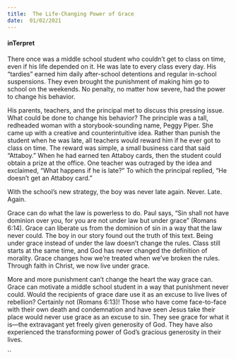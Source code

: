 ```yaml
---
title:  The Life-Changing Power of Grace
date:  01/02/2021
---
```


#### inTerpret

There once was a middle school student who couldn’t get to class on time, even if his life depended on it. He was late to every class every day. His “tardies” earned him daily after-school detentions and regular in-school suspensions. They even brought the punishment of making him go to school on the weekends. No penalty, no matter how severe, had the power to change his behavior.

His parents, teachers, and the principal met to discuss this pressing issue. What could be done to change his behavior? The principle was a tall, redheaded woman with a storybook-sounding name, Peggy Piper. She came up with a creative and counterintuitive idea. Rather than punish the student when he was late, all teachers would reward him if he ever got to class on time. The reward was simple, a small business card that said “Attaboy.” When he had earned ten Attaboy cards, then the student could obtain a prize at the office. One teacher was outraged by the idea and exclaimed, “What happens if he is late?” To which the principal replied, “He doesn’t get an Attaboy card.”

With the school’s new strategy, the boy was never late again. Never. Late. Again.

Grace can do what the law is powerless to do. Paul says, “Sin shall not have dominion over you, for you are not under law but under grace” (Romans 6:14). Grace can liberate us from the dominion of sin in a way that the law never could. The boy in our story found out the truth of this text. Being under grace instead of under the law doesn’t change the rules. Class still starts at the same time, and God has never changed the definition of morality. Grace changes how we’re treated when we’ve broken the rules. Through faith in Christ, we now live under grace.

More and more punishment can’t change the heart the way grace can. Grace can motivate a middle school student in a way that punishment never could. Would the recipients of grace dare use it as an excuse to live lives of rebellion? Certainly not (Romans 6:13)! Those who have come face-to-face with their own death and condemnation and have seen Jesus take their place would never use grace as an excuse to sin. They see grace for what it is—the extravagant yet freely given generosity of God. They have also experienced the transforming power of God’s gracious generosity in their lives.

``